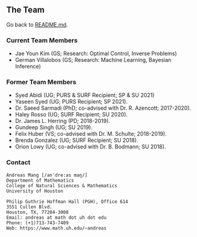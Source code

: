 ## The Team

Go back to [README.md](../README.md).


### Current Team Members
* Jae Youn Kim (GS; Research: Optimal Control, Inverse Problems)
* German Villalobos (GS; Research: Machine Learning, Bayesian Inference)


### Former Team Members
* Syed Abidi (UG; PURS & SURF Recipient; SP & SU 2021)
* Yaseen Syed (UG; PURS Recipient; SP 2021).
* Dr. Saeed Sarmadi (PhD; co-advised with Dr. R. Azencott; 2017-2020).
* Haley Rosso (UG; SURF Recipient; SU 2020).
* Dr. James L. Herring (PD; 2018-2019).
* Gundeep Singh (UG; SU 2019).
* Felix Huber (VS; co-advised with Dr. M. Schulte; 2018-2019).
* Brenda Gonzalez (UG; SURF Recipient; SU 2018).
* Orion Lowy (UG; co-advised with Dr. B. Bodmann; SU 2018).


### Contact
```
Andreas Mang [/an'dre:as maŋ/]
Department of Mathematics
College of Natural Sciences & Mathematics
University of Houston

Philip Guthrie Hoffman Hall (PGH), Office 614
3551 Cullen Blvd.
Houston, TX, 77204-3008
Email: andreas at math dot uh dot edu
Phone: (+1)713-743-7409
Web: https://www.math.uh.edu/~andreas
```
